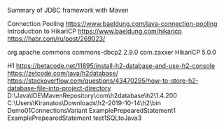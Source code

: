 Summary of JDBC framework with Maven 



Connection Pooling
https://www.baeldung.com/java-connection-pooling
Introduction to HikariCP
https://www.baeldung.com/hikaricp
https://habr.com/ru/post/269023/

<!-- https://mvnrepository.com/artifact/org.apache.commons/commons-dbcp2 -->
<dependency>
    <groupId>org.apache.commons</groupId>
    <artifactId>commons-dbcp2</artifactId>
    <version>2.9.0</version>
</dependency>

<!-- https://mvnrepository.com/artifact/com.zaxxer/HikariCP -->
<dependency>
    <groupId>com.zaxxer</groupId>
    <artifactId>HikariCP</artifactId>
    <version>5.0.0</version>
</dependency>

H1
https://betacode.net/11895/install-h2-database-and-use-h2-console
https://zetcode.com/java/h2database/
https://stackoverflow.com/questions/43470295/how-to-store-h2-database-file-into-project-directory
D:\Java\IDE\MavenRepository\com\h2database\h2\1.4.200
C:\Users\Kiranatos\Downloads\h2-2019-10-14\h2\bin
Demo01ConnectionsVariant
ExamplePrepearedStatement1
ExamplePrepearedStatement
test1SQLtoJava3